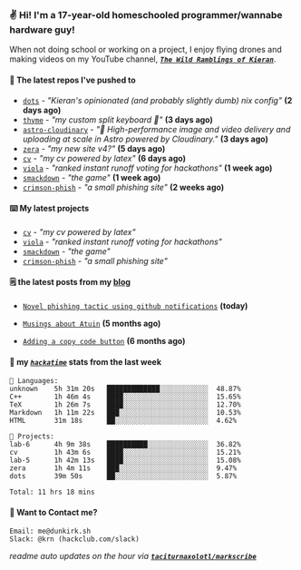 ### ✌️ Hi! I'm a 17-year-old homeschooled programmer/wannabe hardware guy!

When not doing school or working on a project, I enjoy flying drones and making videos on my YouTube channel, [**_`The Wild Ramblings of Kieran`_**](https://youtube.com/@kieran.rambles).

#### 👷 The latest repos I've pushed to

- [`dots`](https://github.com/taciturnaxolotl/dots) - _"Kieran's opinionated (and probably slightly dumb) nix config"_ **(2 days ago)**
- [`thyme`](https://github.com/taciturnaxolotl/thyme) - _"my custom split keyboard 🫶"_ **(3 days ago)**
- [`astro-cloudinary`](https://github.com/cloudinary-community/astro-cloudinary) - _"🚀 High-performance image and video delivery and uploading at scale in Astro powered by Cloudinary."_ **(3 days ago)**
- [`zera`](https://github.com/taciturnaxolotl/zera) - _"my new site v4?"_ **(5 days ago)**
- [`cv`](https://github.com/taciturnaxolotl/cv) - _"my cv powered by latex"_ **(6 days ago)**
- [`viola`](https://github.com/taciturnaxolotl/viola) - _"ranked instant runoff voting for hackathons"_ **(1 week ago)**
- [`smackdown`](https://github.com/taciturnaxolotl/smackdown) - _"the game"_ **(1 week ago)**
- [`crimson-phish`](https://github.com/taciturnaxolotl/crimson-phish) - _"a small phishing site"_ **(2 weeks ago)**

#### ⌨️ My latest projects

- [`cv`](https://github.com/taciturnaxolotl/cv) - _"my cv powered by latex"_
- [`viola`](https://github.com/taciturnaxolotl/viola) - _"ranked instant runoff voting for hackathons"_
- [`smackdown`](https://github.com/taciturnaxolotl/smackdown) - _"the game"_
- [`crimson-phish`](https://github.com/taciturnaxolotl/crimson-phish) - _"a small phishing site"_

#### 🗒️ the latest posts from my [blog](https://dunkirk.sh)

- [`Novel phishing tactic using github notifications`](https://dunkirk.sh/blog/github-phishing/) **(today)**

- [`Musings about Atuin`](https://dunkirk.sh/blog/atuin/) **(5 months ago)**

- [`Adding a copy code button`](https://dunkirk.sh/blog/adding-a-copy-button/) **(6 months ago)**



#### 📡 my [_`hackatime`_](https://waka.hackclub.com) stats from the last week

```text
💾 Languages:
unknown    5h 31m 20s   █████████████░░░░░░░░░░░░  48.87%
C++        1h 46m 4s    ████░░░░░░░░░░░░░░░░░░░░░  15.65%
TeX        1h 26m 7s    ████░░░░░░░░░░░░░░░░░░░░░  12.70%
Markdown   1h 11m 22s   ███░░░░░░░░░░░░░░░░░░░░░░  10.53%
HTML       31m 18s      ██░░░░░░░░░░░░░░░░░░░░░░░  4.62%

💼 Projects:
lab-6      4h 9m 38s    ██████████░░░░░░░░░░░░░░░  36.82%
cv         1h 43m 6s    ████░░░░░░░░░░░░░░░░░░░░░  15.21%
lab-5      1h 42m 13s   ████░░░░░░░░░░░░░░░░░░░░░  15.08%
zera       1h 4m 11s    ███░░░░░░░░░░░░░░░░░░░░░░  9.47%
dots       39m 50s      ██░░░░░░░░░░░░░░░░░░░░░░░  5.87%

Total: 11 hrs 18 mins
```

#### 📮 Want to Contact me?

```text
Email: me@dunkirk.sh
Slack: @krn (hackclub.com/slack)
```

_readme auto updates on the hour via [**`taciturnaxolotl/markscribe`**](https://github.com/taciturnaxolotl/markscribe)_
